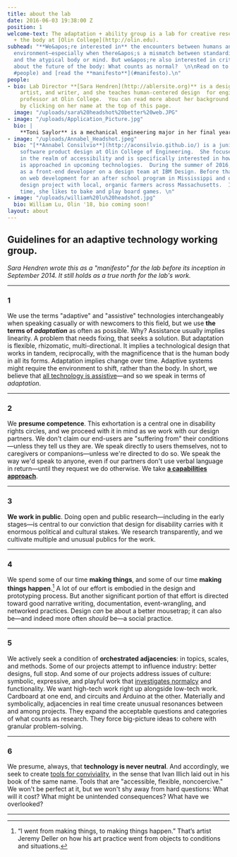 ```yaml
---
title: about the lab
date: 2016-06-03 19:38:00 Z
position: 1
welcome-text: The adaptation + ability group is a lab for creative research on technology
  + the body at [Olin College](http://olin.edu).
subhead: "**We&apos;re interested in** the encounters between humans and the built
  environment—especially when there&apos;s a mismatch between standardized design
  and the atypical body or mind. But we&apos;re also interested in critical questions
  about the future of the body: What counts as normal?  \n\nRead on to [meet our **people**](
  #people) and [read the **manifesto**](#manifesto).\n"
people:
- bio: Lab Director **[Sara Hendren](http://ablersite.org)** is a design researcher,
    artist, and writer, and she teaches human-centered design  for engineers as assistant
    professor at Olin College.  You can read more about her background and other projects
    by clicking on her name at the top of this page.
  image: "/uploads/sara%20headshot%20better%20web.JPG"
- image: "/uploads/Application_Picture.jpg"
  bio: |
    **Toni Saylor** is a mechanical engineering major in her final year at Olin. She became interested in the a +a field her freshman year as she worked with an older adult community partner in a design course called Engineering for Humanity. Since then she has worked on many projects in and out of class related to aging and ability and focused around prosthetics. She just wrapped a year doing prosthetics and design research for Sara as a Clare Boothe Luce scholar.
- image: "/uploads/Annabel_Headshot.jpeg"
  bio: "[**Annabel Consilvio**](http://aconsilvio.github.io/) is a junior studying
    software product design at Olin College of Engineering.  She focuses on projects
    in the realm of accessibility and is specifically interested in how accessibility
    is approached in upcoming technologies.  During the summer of 2016, she worked
    as a front-end developer on a design team at IBM Design. Before that she worked
    on web development for an after school program in Mississippi and on a semester-long
    design project with local, organic farmers across Massachusetts.  In her free
    time, she likes to bake and play board games. \n"
- image: "/uploads/william%20lu%20headshot.jpg"
  bio: William Lu, Olin '18, bio coming soon!
layout: about
---
```


<h2 class="headline">Guidelines for an adaptive technology working group.</h2>

<div class="subhead"><em>Sara Hendren wrote this as a "manifesto" for the lab before its inception in September 2014. It still holds as a true north for the lab's work.</em></div>

***

### 1

We use the terms "adaptive" and "assistive" technologies interchangeably when speaking casually or with newcomers to this field, but we use **the terms of *adaptation*** as often as possible. Why? Assistance usually implies linearity. A problem that needs fixing, that seeks a solution. But adaptation is flexible, rhizomatic, multi-directional. It implies a technological design that works in tandem, reciprocally, with the magnificence that is the human body in all its forms. Adaptation implies change over time. Adaptive systems might require the environment to shift, rather than the body. In short, we believe that [all technology is assistive](https://medium.com/backchannel/all-technology-is-assistive-ac9f7183c8cd#.a4rzzhel5)—and so we speak in terms of *adaptation*.

***

### 2

We **presume competence**. This exhortation is a central one in disability rights circles, and we proceed with it in mind as we work with our design partners. We don't claim our end-users are "suffering from" their conditions—unless they tell us they are. We speak directly to users themselves, not to caregivers or companions—unless we're directed to do so. We speak the way we'd speak to anyone, even if our partners don't use verbal language in return—until they request we do otherwise. We take **[a capabilities approach](http://en.wikipedia.org/wiki/Capabilities_approach)**.

***

### 3

**We work in public**. Doing open and public research—including in the early stages—is central to our conviction that design for disability carries with it enormous political and cultural stakes. We research transparently, and we cultivate multiple and unusual publics for the work.

***

### 4

We spend some of our time **making things**, and some of our time **making things happen**.[^1] A lot of our effort is embodied in the design and prototyping process. But another significant portion of that effort is directed toward good narrative writing, documentation, event-wrangling, and networked practices. Design *can* be about a better mousetrap; it can also be—and indeed more often *should* be—a social practice.

***

### 5

We actively seek a condition of **orchestrated adjacencies**: in topics, scales, and methods. Some of our projects attempt to influence industry: better designs, full stop. And some of our projects address issues of culture: symbolic, expressive, and playful work that [investigates normalcy](http://ablersite.org/investigating-normal/) and functionality. We want high-tech work right up alongside low-tech work. Cardboard at one end, and circuits and Arduino at the other. Materially and symbolically, adjacencies in real time create unusual resonances between and among projects. They expand the acceptable questions and categories of what counts as research. They force big-picture ideas to cohere with granular problem-solving.

***

### 6

We presume, always, that **technology is never neutral**. And accordingly, we seek to create [tools for conviviality](http://www.theatlantic.com/technology/archive/2012/04/why-the-landline-telephone-was-the-perfect-tool/255930/), in the sense that Ivan Illich laid out in his book of the same name. Tools that are "accessible, flexible, noncoercive." We won't be perfect at it, but we won't shy away from hard questions: What will it cost? What might be unintended consequences? What have we overlooked?

***

[^1]: “I went from making things, to making things happen.” That’s artist Jeremy Deller on how his art practice went from objects to conditions and situations.
